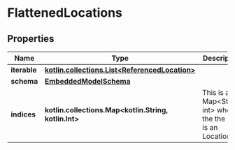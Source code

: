 
# FlattenedLocations

## Properties
Name | Type | Description | Notes
------------ | ------------- | ------------- | -------------
**iterable** | [**kotlin.collections.List&lt;ReferencedLocation&gt;**](ReferencedLocation) |  | 
**schema** | [**EmbeddedModelSchema**](EmbeddedModelSchema) |  |  [optional]
**indices** | **kotlin.collections.Map&lt;kotlin.String, kotlin.Int&gt;** | This is a Map&lt;String, int&gt; where the the key is an Location id. |  [optional]



